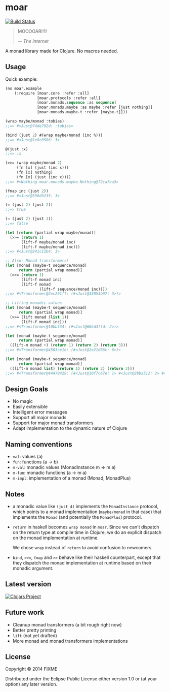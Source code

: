 # moar
[![Build Status](https://travis-ci.org/Jell/moar.svg?branch=master)](https://travis-ci.org/Jell/moar)

> MOOOOAR!!1!
>
> -- <cite>The Internet</cite>

A monad library made for Clojure. No macros needed.

## Usage

Quick example:

```lisp
(ns moar.example
    (:require [moar.core :refer :all]
              [moar.protocols :refer :all]
              [moar.monads.sequence :as sequence]
              [moar.monads.maybe :as maybe :refer [just nothing]]
              [moar.monads.maybe-t :refer [maybe-t]]))

(wrap maybe/monad :tobias)
;;=> #<Just@74de792d: :tobias>

(bind (just 2) #(wrap maybe/monad (inc %)))
;;=> #<Just@1e8c0586: 3>

@(just :x)
;;=> :x

(>>= (wrap maybe/monad 2)
     (fn [x] (just (inc x)))
     (fn [x] nothing)
     (fn [x] (just (inc x))))
;;=> #<Nothing moar.monads.maybe.Nothing@72ca7ea3>

(fmap inc (just 2))
;;=> #<Just@590d3235: 3>

(= (just 2) (just 2))
;;=> true

(= (just 2) (just 3))
;;=> false

(let [return (partial wrap maybe/monad)]
  (>>= (return 1)
       (lift-f maybe/monad inc)
       (lift-f maybe/monad inc)))
;;=> #<Just@241c11b4: 3>

;; Also: Monad transformers!
(let [monad (maybe-t sequence/monad)
      return (partial wrap monad)]
  (>>= (return 1)
       (lift-f monad inc)
       (lift-f monad
               (lift-f sequence/monad inc))))
;;=> #<Transformer@2ec291ff: (#<Just@33053b97: 3>)>

;; Lifting monadic values
(let [monad (maybe-t sequence/monad)
      return (partial wrap monad)]
  (>>= (lift monad (list 1))
       (lift-f monad inc)))
;;=> #<Transformer@10bbf34: (#<Just@66bd3ffd: 2>)>

(let [monad (maybe-t sequence/monad)
      return (partial wrap monad)]
  ((lift-m monad +) (return 1) (return 2) (return 3)))
;;=> #<Transformer@4583ce1e: (#<Just@2e21d86c: 6>)>

(let [monad (maybe-t sequence/monad)
      return (partial wrap monad)]
  ((lift-m monad list) (return 1) (return 2) (return 3)))
;;=> #<Transformer@44478429: (#<Just@10f7c67e: 1> #<Just@2bba512: 2> #<Just@2449f0b9: 3>)>
```

## Design Goals

- No magic
- Easily extensible
- Intelligent error messages
- Support all major monads
- Support for major monad transformers
- Adapt implementation to the dynamic nature of Clojure

## Naming conventions

- `val`: values (a)
- `fun`: functions (a -> b)
- `m-val`: monadic values (MonadInstance m => m a)
- `m-fun`: monadic functions (a -> m a)
- `m-impl`: implementation of a monad (Monad, MonadPlus)

## Notes

- a monadic value like `(just 4)` implements the `MonadInstance`
  protocol, which points to a monad implementation (`maybe/monad` in
  that case) that implements the `Monad` (and potentially the
  `MonadPlus`) protocol.

- `return` in haskell becomes `wrap monad` in `moar`. Since we can't
  dispatch on the return type at compile time in Clojure, we do an
  explicit dispatch on the monad implementation at runtime.

  We chose `wrap` instead of `return` to avoid confusion to newcomers.

- `bind`, `>>=`, `fmap` and `>>` behave like their haskell
  counterpart, except that they dispatch the monad implementation at
  runtime based on their monadic argument.

## Latest version

[![Clojars Project](http://clojars.org/moar/latest-version.svg)](http://clojars.org/moar)

## Future work

- Cleanup monad transformers (a bit rough right now)
- Better pretty printing
- `lift` (not yet drafted)
- More monad and monad transformers implementations

## License

Copyright © 2014 FIXME

Distributed under the Eclipse Public License either version 1.0 or (at
your option) any later version.
